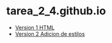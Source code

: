 # tarea_2_4.github.io

* [Version 1 HTML](https://thecamrew.github.io/ShrekPelicula/V1)
* [Version 2 Adicion de estilos](https://thecamrew.github.io/ShrekPelicula/V2)
